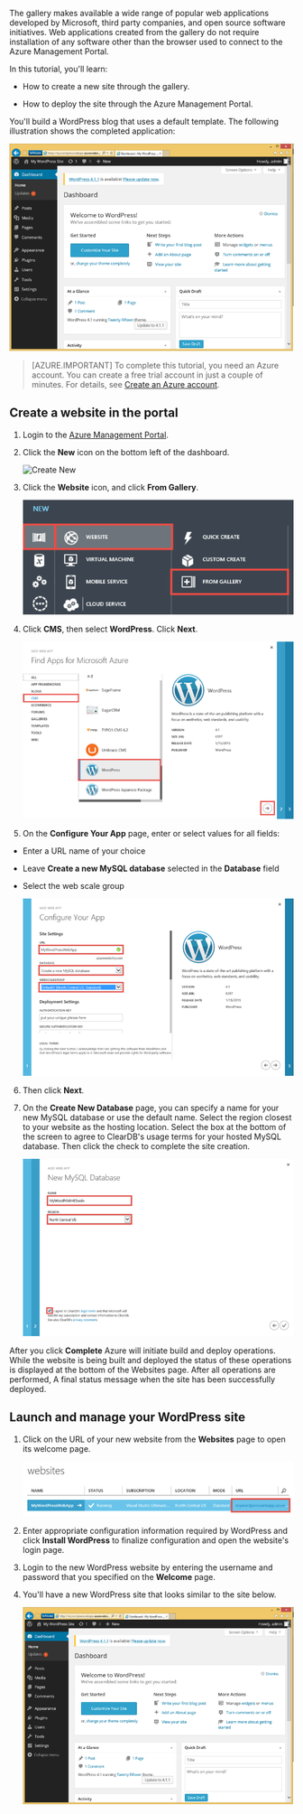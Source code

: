 The gallery makes available a wide range of popular web applications developed by Microsoft, third party companies, and open source software initiatives. Web applications created from the gallery do not require installation of any software other than the browser used to connect to the Azure Management Portal. 

In this tutorial, you'll learn:

- How to create a new site through the gallery.

- How to deploy the site through the Azure Management Portal.
 
You'll build a WordPress blog that uses a default template. The following illustration shows the completed application:


![Wordpress blog][13]

> [AZURE.IMPORTANT] To complete this tutorial, you need an Azure account. You can create a free trial account in just a couple of minutes. For details, see [Create an Azure account](http://www.windowsazure.com/en-us/develop/php/tutorials/create-a-windows-azure-account/"%20target="_blank").

## Create a website in the portal

1. Login to the [Azure Management Portal](http://manage.windowsazure.com).

2. Click the **New** icon on the bottom left of the dashboard.
	
	![Create New][5]

3. Click the **Website** icon, and click **From Gallery**.
	
	![Create From Gallery][6]

4. Click **CMS**, then select **WordPress**. Click **Next**.
	
	![WordPress from list][7]

5. On the **Configure Your App** page, enter or select values for all fields:
	
- Enter a URL name of your choice	
- Leave **Create a new MySQL database** selected in the **Database** field
- Select the web scale group

	![configure your app][8]

6. Then click **Next**.

7. On the **Create New Database** page, you can specify a name for your new MySQL database or use the default name. Select the region closest to your website as the hosting location. Select the box at the bottom of the screen to agree to ClearDB's usage terms for your hosted MySQL database. Then click the check to complete the site creation. 
	
	![create database][9]

After you click **Complete** Azure will initiate build and deploy operations. While the website is being built and deployed the status of these operations is displayed at the bottom of the Websites page. After all operations are performed,  A final status message when the site has been successfully deployed.

## Launch and manage your WordPress site

1. Click on the URL of your new website from the **Websites** page to open its welcome page.

	![site URL][10]

3. Enter appropriate configuration information required by WordPress and click **Install WordPress** to finalize configuration and open the website's login page.

4. Login to the new WordPress website by entering the username and password that you specified on the **Welcome** page.

5. You'll have a new WordPress site that looks similar to the site below.  

	![your WordPress site][13]






[5]: ./media/website-from-gallery/wordpressgallery-01.png
[6]: ./media/website-from-gallery/wordpressgallery-02.png
[7]: ./media/website-from-gallery/wordpressgallery-03.png
[8]: ./media/website-from-gallery/wordpressgallery-04.png
[9]: ./media/website-from-gallery/wordpressgallery-05.png
[10]: ./media/website-from-gallery/wordpressgallery-06.png
[13]: ./media/website-from-gallery/wordpressgallery-09.png





